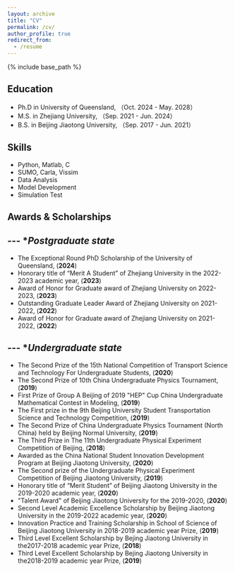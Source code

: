 ```yaml
---
layout: archive
title: "CV"
permalink: /cv/
author_profile: true
redirect_from:
  - /resume
---
```


{% include base_path %}


Education
------
* Ph.D in University of Queensland, （Oct. 2024 - May. 2028）
* M.S. in Zhejiang University, （Sep. 2021 - Jun. 2024）
* B.S. in Beijing Jiaotong University, （Sep. 2017 - Jun. 2021）

Skills
------
* Python, Matlab, C
* SUMO, Carla, Vissim
* Data Analysis
* Model Development 
* Simulation Test

Awards & Scholarships
------
--- **Postgraduate state*
------
* The Exceptional Round PhD Scholarship of the University of Queensland, (**2024**)
* Honorary title of “Merit A Student” of Zhejiang University in the 2022-2023 academic year, (**2023**)
* Award of Honor for Graduate award of Zhejiang University on 2022-2023, (**2023**)
* Outstanding Graduate Leader Award of Zhejiang University on 2021-2022, (**2022**)
* Award of Honor for Graduate award of Zhejiang University on 2021-2022, (**2022**)

--- **Undergraduate state*
------
* The Second Prize of the 15th National Competition of Transport Science and Technology For Undergraduate Students, (**2020**)
* The Second Prize of 10th China Undergraduate Physics Tournament, (**2019**)
* First Prize of Group A Beijing of 2019 "HEP" Cup China Undergraduate Mathematical Contest in Modeling, (**2019**)
* The First prize in the 9th Beijing University Student Transportation Science and Technology Competition, (**2019**)
* The Second Prize of China Undergraduate Physics Tournament (North China) held by Beijing Normal University, (**2019**)
* The Third Prize in The 11th Undergraduate Physical Experiment Competition of Beijing, (**2018**)
* Awarded as the China National Student Innovation Development Program at Beijing Jiaotong University, (**2020**)
* The Second prize of the Undergraduate Physical Experiment Competition of Beijing Jiaotong University, (**2019**)
* Honorary title of “Merit Student” of Beijing Jiaotong University in the 2019-2020 academic year, (**2020**)
* "Talent Award" of Beijing Jiaotong University for the 2019-2020, (**2020**)
* Second Level Academic Excellence Scholarship by Beijing Jiaotong University in the 2019-2022 academic year, (**2020**)
* Innovation Practice and Training Scholarship in School of Science of Beijing Jiaotong University in 2018-2019 academic year Prize, (**2019**)
* Third Level Excellent Scholarship by Bejing Jiaotong University in the2017-2018 academic year Prize, (**2018**)
* Third Level Excellent Scholarship by Bejing Jiaotong University in the2018-2019 academic year Prize, (**2019**)
